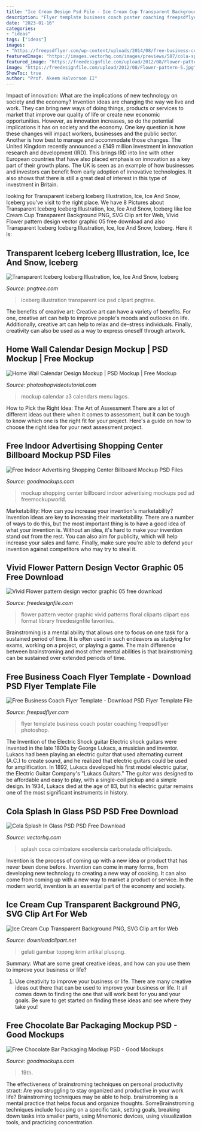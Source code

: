 ```yaml
---
title: "Ice Cream Design Psd File - Ice Cream Cup Transparent Background Png, Svg Clip Art For Web"
description: "Flyer template business coach poster coaching freepsdflyer photoshop"
date: "2023-01-16"
categories:
- "ideas"
tags: ["ideas"]
images:
- "https://freepsdflyer.com/wp-content/uploads/2014/08/free-business-coaching-poster-template-freepsdflyer-com.jpg"
featuredImage: "https://images.vectorhq.com/images/previews/587/cola-splash-in-glass-psd-431882.png"
featured_image: "https://freedesignfile.com/upload/2012/08/Flower-pattern-5.jpg"
image: "https://freedesignfile.com/upload/2012/08/Flower-pattern-5.jpg"
ShowToc: true
author: "Prof. Akeem Halvorson II"
---
```



Impact of innovation: What are the implications of new technology on society and the economy?
Invention ideas are changing the way we live and work. They can bring new ways of doing things, products or services to market that improve our quality of life or create new economic opportunities. However, as innovation increases, so do the potential implications it has on society and the economy. One key question is how these changes will impact workers, businesses and the public sector. Another is how best to manage and accommodate those changes.
The United Kingdom recently announced a £149 million investment in innovation research and development (IRD). This brings IRD into line with other European countries that have also placed emphasis on innovation as a key part of their growth plans. The UK is seen as an example of how businesses and investors can benefit from early adoption of innovative technologies. It also shows that there is still a great deal of interest in this type of investment in Britain.

	

		
looking for Transparent Iceberg Iceberg Illustration, Ice, Ice And Snow, Iceberg you've visit to the right place. We have 8 Pictures about Transparent Iceberg Iceberg Illustration, Ice, Ice And Snow, Iceberg like Ice Cream Cup Transparent Background PNG, SVG Clip art for Web, Vivid Flower pattern design vector graphic 05 free download and also Transparent Iceberg Iceberg Illustration, Ice, Ice And Snow, Iceberg. Here it is:
		
    
## Transparent Iceberg Iceberg Illustration, Ice, Ice And Snow, Iceberg

<img loading=lazy src="https://png.pngtree.com/element_our/20190604/ourlarge/pngtree-transparent-iceberg-iceberg-illustration-image_1470194.jpg" onerror="this.onerror=null;this.src='https://tse1.mm.bing.net/th?id=OIP.P2f9iF2QEGInFtu71K-HAQHaHa&amp;pid=15.1';" alt="Transparent Iceberg Iceberg Illustration, Ice, Ice And Snow, Iceberg">

_Source: pngtree.com_

>iceberg illustration transparent ice psd clipart pngtree. 

	

The benefits of creative art:
Creative art can have a variety of benefits. For one, creative art can help to improve people's moods and outlooks on life. Additionally, creative art can help to relax and de-stress individuals. Finally, creativity can also be used as a way to express oneself through artwork.

    
## Home Wall Calendar Design Mockup | PSD Mockup | Free Mockup

<img loading=lazy src="https://www.photoshopvideotutorial.com/freepsdmock/wp-content/uploads/2019/01/Home-Wall-Calendar-Design-Mockup-2.jpg" onerror="this.onerror=null;this.src='https://tse2.mm.bing.net/th?id=OIP.4HPQdkXtfECJqaU5uE6jGwHaFS&amp;pid=15.1';" alt="Home Wall Calendar Design Mockup | PSD Mockup | Free Mockup">

_Source: photoshopvideotutorial.com_

>mockup calendar a3 calendars menu lagos. 

	

How to Pick the Right Idea: The Art of Assessment
There are a lot of different ideas out there when it comes to assessment, but it can be tough to know which one is the right fit for your project. Here's a guide on how to choose the right idea for your next assessment project.

    
## Free Indoor Advertising Shopping Center Billboard Mockup PSD Files

<img loading=lazy src="https://goodmockups.com/wp-content/uploads/2017/11/Free-indoor-advertising-shopping-center-mockup-psd-3.jpg" onerror="this.onerror=null;this.src='https://tse2.mm.bing.net/th?id=OIP.VghBdIAIS4UBZleO6NiJ8wHaKb&amp;pid=15.1';" alt="Free Indoor Advertising Shopping Center Billboard Mockup PSD Files">

_Source: goodmockups.com_

>mockup shopping center billboard indoor advertising mockups psd ad freemockupworld. 

	

Marketability: How can you increase your invention's marketability?
Invention ideas are key to increasing their marketability. There are a number of ways to do this, but the most important thing is to have a good idea of what your invention is. Without an idea, it's hard to make your invention stand out from the rest. You can also aim for publicity, which will help increase your sales and fame. Finally, make sure you're able to defend your invention against competitors who may try to steal it.

    
## Vivid Flower Pattern Design Vector Graphic 05 Free Download

<img loading=lazy src="https://freedesignfile.com/upload/2012/08/Flower-pattern-5.jpg" onerror="this.onerror=null;this.src='https://tse1.mm.bing.net/th?id=OIP.IpHDlcUIDDhdqWvG-Vwe4gHaJ4&amp;pid=15.1';" alt="Vivid Flower pattern design vector graphic 05 free download">

_Source: freedesignfile.com_

>flower pattern vector graphic vivid patterns floral cliparts clipart eps format library freedesignfile favorites. 

	

Brainstroming is a mental ability that allows one to focus on one task for a sustained period of time. It is often used in such endeavors as studying for exams, working on a project, or playing a game. The main difference between brainstroming and most other mental abilities is that brainstroming can be sustained over extended periods of time.

    
## Free Business Coach Flyer Template - Download PSD Flyer Template File

<img loading=lazy src="https://freepsdflyer.com/wp-content/uploads/2014/08/free-business-coaching-poster-template-freepsdflyer-com.jpg" onerror="this.onerror=null;this.src='https://tse3.mm.bing.net/th?id=OIP.Df8YojDe7Ecp_dHug_W_3AHaKl&amp;pid=15.1';" alt="Free Business Coach Flyer Template - Download PSD Flyer Template File">

_Source: freepsdflyer.com_

>flyer template business coach poster coaching freepsdflyer photoshop. 

	

The Invention of the Electric Shock guitar
Electric shock guitars were invented in the late 1800s by George Lukacs, a musician and inventor. Lukacs had been playing an electric guitar that used alternating current (A.C.) to create sound, and he realized that electric guitars could be used for amplification. In 1892, Lukacs developed his first model electric guitar, the Electric Guitar Company's "Lukacs Guitars." The guitar was designed to be affordable and easy to play, with a single-coil pickup and a simple design. In 1934, Lukacs died at the age of 83, but his electric guitar remains one of the most significant instruments in history.

    
## Cola Splash In Glass PSD PSD Free Download

<img loading=lazy src="https://images.vectorhq.com/images/previews/587/cola-splash-in-glass-psd-431882.png" onerror="this.onerror=null;this.src='https://tse2.mm.bing.net/th?id=OIP.aHzsH1I-PuK2ZsOOBVpNbQHaLL&amp;pid=15.1';" alt="Cola Splash In Glass PSD PSD Free Download">

_Source: vectorhq.com_

>splash coca coimbatore excelencia carbonatada officialpsds. 

	

Invention is the process of coming up with a new idea or product that has never been done before. Invention can come in many forms, from developing new technology to creating a new way of cooking. It can also come from coming up with a new way to market a product or service. In the modern world, invention is an essential part of the economy and society.

    
## Ice Cream Cup Transparent Background PNG, SVG Clip Art For Web

<img loading=lazy src="https://www.downloadclipart.net/large/ice-cream-cup-transparent-background.png" onerror="this.onerror=null;this.src='https://tse2.mm.bing.net/th?id=OIP.jqfETVhbqgTeHI-IIFnEZwHaGm&amp;pid=15.1';" alt="Ice Cream Cup Transparent Background PNG, SVG Clip art for Web">

_Source: downloadclipart.net_

>gelati gambar toppng krim artikal pluspng. 

	

Summary: What are some great creative ideas, and how can you use them to improve your business or life?
1. Use creativity to improve your business or life.
There are many creative ideas out there that can be used to improve your business or life. It all comes down to finding the one that will work best for you and your goals. Be sure to get started on finding these ideas and see where they take you!

    
## Free Chocolate Bar Packaging Mockup PSD - Good Mockups

<img loading=lazy src="https://goodmockups.com/wp-content/uploads/2017/11/Free-Chocolate-Bar-Packaging-Mockup-PSD-2.jpg" onerror="this.onerror=null;this.src='https://tse4.mm.bing.net/th?id=OIP.l5erVDNOe65Lp7y7FqmV7wHaEs&amp;pid=15.1';" alt="Free Chocolate Bar Packaging Mockup PSD - Good Mockups">

_Source: goodmockups.com_

>19th. 

	

The effectiveness of brainstroming techniques on personal productivity
stract:
Are you struggling to stay organized and productive in your work life? Brainstroming techniques may be able to help. brainstroming is a mental practice that helps focus and organize thoughts. SomeBrainstroming techniques include focusing on a specific task, setting goals, breaking down tasks into smaller parts, using Mnemonic devices, using visualization tools, and practicing concentration.

